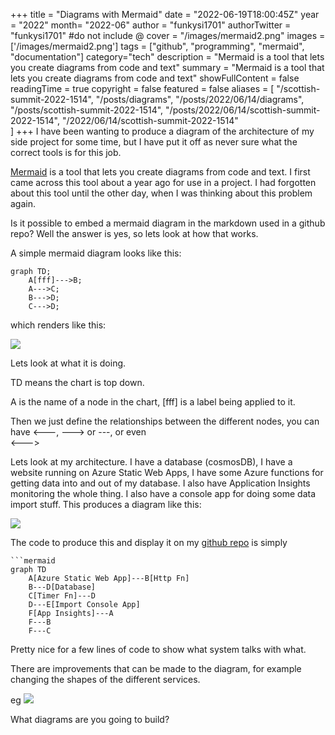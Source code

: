 +++
title = "Diagrams with Mermaid"
date = "2022-06-19T18:00:45Z"
year = "2022"
month= "2022-06"
author = "funkysi1701"
authorTwitter = "funkysi1701" #do not include @
cover = "/images/mermaid2.png"
images = ['/images/mermaid2.png']
tags = ["github", "programming", "mermaid", "documentation"]
category="tech"
description =  "Mermaid is a tool that lets you create diagrams from code and text"
summary = "Mermaid is a tool that lets you create diagrams from code and text"
showFullContent = false
readingTime = true
copyright = false
featured = false
aliases = [
    "/scottish-summit-2022-1514",
    "/posts/diagrams",
    "/posts/2022/06/14/diagrams",
    "/posts/scottish-summit-2022-1514",
    "/posts/2022/06/14/scottish-summit-2022-1514",
    "/2022/06/14/scottish-summit-2022-1514"    
]
+++
I have been wanting to produce a diagram of the architecture of my side project for some time, but I have put it off as never sure what the correct tools is for this job.

[Mermaid](http://mermaid-js.github.io/mermaid/#/) is a tool that lets you create diagrams from code and text. I first came across this tool about a year ago for use in a project. I had forgotten about this tool until the other day, when I was thinking about this problem again.

Is it possible to embed a mermaid diagram in the markdown used in a github repo? Well the answer is yes, so lets look at how that works.

A simple mermaid diagram looks like this:

```
graph TD;
    A[fff]--->B;
    A--->C;
    B--->D;
    C--->D;
```

which renders like this:

![](/images/mermaid.png)

Lets look at what it is doing.

TD means the chart is top down.

A is the name of a node in the chart, [fff] is a label being applied to it.

Then we just define the relationships between the different nodes, you can have <---, ---> or ---, or even<br/> <--->

Lets look at my architecture. I have a database (cosmosDB), I have a website running on Azure Static Web Apps, I have some Azure functions for getting data into and out of my database. I also have Application Insights monitoring the whole thing. I also have a console app for doing some data import stuff. This produces a diagram like this:

![](/images/mermaid2.png)

The code to produce this and display it on my [github repo](https://github.com/funkysi1701/Blogv2/) is simply

```
```mermaid
graph TD
    A[Azure Static Web App]---B[Http Fn]
    B---D[Database]
    C[Timer Fn]---D
    D---E[Import Console App]
    F[App Insights]---A
    F---B
    F---C
```

Pretty nice for a few lines of code to show what system talks with what. 

There are improvements that can be made to the diagram, for example changing the shapes of the different services.

eg ![](/images/mermaid3.png)

What diagrams are you going to build?